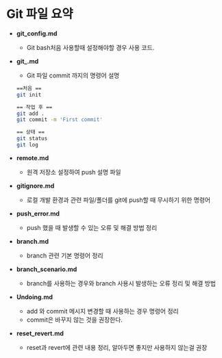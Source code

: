 # Git 파일 요약

* **git_config.md**

  * Git bash처음 사용할때  설정해야할 경우 사용 코드.

* **git_.md** 

  * Git 파일 commit 까지의 명령어 설명

  ````bash
  ==처음 == 
  git init 
  
  == 작업 후 ==
  git add .  
  git commit -m 'First commit' 
  
  == 상태 ==
  git status 
  git log 
  
  ````

* **remote.md**

  * 원격 저장소 설정하여 push 설명 파일

* **gitignore.md**

  * 로컬 개발 환경과 관련 파일/폴더를 git에 push할 때 무시하기 위한 명령어

* **push_error.md**

  * push 했을 때 발생할 수 있는 오류 및 해결 방법 정리

* **branch.md**

  * branch 관련 기본 명령어 정리

* **branch_scenario.md**

  * branch를 사용하는 경우와 branch 사용시 발생하는 오류 정리 및 해결 방법

* **Undoing.md**

  * add 와 commit 메시지 변경할 때 사용하는 경우 명령어 정리
  * commit은 바꾸지 않는 것을 권장한다.

* **reset_revert.md**

  * reset과 revert에 관련 내용 정리, 알아두면 좋지만 사용하지 않는걸 권장